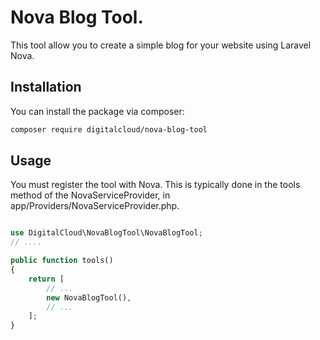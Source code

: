 # Nova Blog Tool.

This tool allow you to create a simple blog  for your website using Laravel Nova.

## Installation

You can install the package via composer:

```bash
composer require digitalcloud/nova-blog-tool
```

## Usage

You must register the tool with Nova. This is typically done in the tools method of the NovaServiceProvider, in app/Providers/NovaServiceProvider.php.

```php

use DigitalCloud\NovaBlogTool\NovaBlogTool;
// ....

public function tools()
{
    return [
        // ...
        new NovaBlogTool(),
        // ...
    ];
}

```
